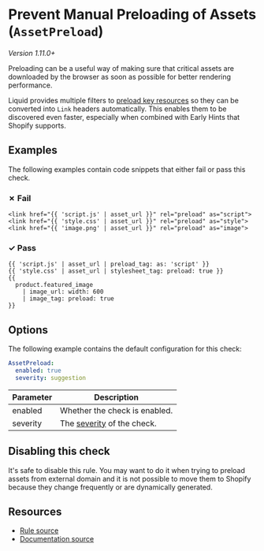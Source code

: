 # Prevent Manual Preloading of Assets (`AssetPreload`)

_Version 1.11.0+_

Preloading can be a useful way of making sure that critical assets are downloaded by the browser as soon as possible for better rendering performance.

Liquid provides multiple filters to [preload key resources][preload_key_resources] so they can be converted into `Link` headers automatically. This enables them to be discovered even faster, especially when combined with Early Hints that Shopify supports.

## Examples

The following examples contain code snippets that either fail or pass this check.

### &#x2717; Fail

```liquid
<link href="{{ 'script.js' | asset_url }}" rel="preload" as="script">
<link href="{{ 'style.css' | asset_url }}" rel="preload" as="style">
<link href="{{ 'image.png' | asset_url }}" rel="preload" as="image">
```

### &#x2713; Pass

```liquid
{{ 'script.js' | asset_url | preload_tag: as: 'script' }}
{{ 'style.css' | asset_url | stylesheet_tag: preload: true }}
{{ 
  product.featured_image 
    | image_url: width: 600 
    | image_tag: preload: true 
}}
```

## Options

The following example contains the default configuration for this check:

```yaml
AssetPreload:
  enabled: true
  severity: suggestion
```

| Parameter | Description |
| --- | --- |
| enabled | Whether the check is enabled. |
| severity | The [severity](https://shopify.dev/themes/tools/platformos-check/configuration#check-severity) of the check. |

## Disabling this check

It's safe to disable this rule. You may want to do it when trying to preload assets from external domain and it is not possible
to move them to Shopify because they change frequently or are dynamically generated.

## Resources

- [Rule source][codesource]
- [Documentation source][docsource]

[codesource]: /lib/platformos_check/checks/asset_preload.rb
[docsource]: /docs/checks/asset_preload.md
[preload_key_resources]: https://shopify.dev/themes/best-practices/performance#use-resource-hints-to-preload-key-resources
